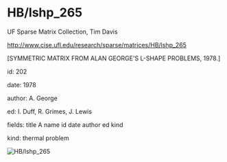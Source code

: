 # HB/lshp_265

 UF Sparse Matrix Collection, Tim Davis

 http://www.cise.ufl.edu/research/sparse/matrices/HB/lshp_265

 [SYMMETRIC MATRIX FROM ALAN GEORGE'S L-SHAPE PROBLEMS, 1978.]

 id: 202

 date: 1978

 author: A. George

 ed: I. Duff, R. Grimes, J. Lewis

 fields: title A name id date author ed kind

 kind: thermal problem

![HB/lshp_265](http://www2.research.att.com/~yifanhu/GALLERY/GRAPHS/GIF_SMALL/HB@lshp_265.gif)